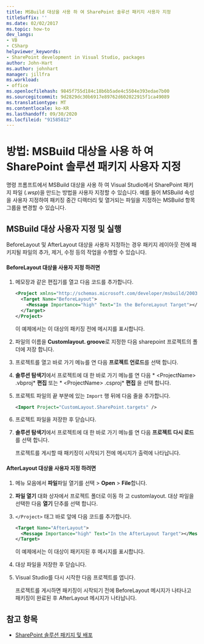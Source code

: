 ```yaml
---
title: MSBuild 대상을 사용 하 여 SharePoint 솔루션 패키지 사용자 지정
titleSuffix: ''
ms.date: 02/02/2017
ms.topic: how-to
dev_langs:
- VB
- CSharp
helpviewer_keywords:
- SharePoint development in Visual Studio, packages
author: John-Hart
ms.author: johnhart
manager: jillfra
ms.workload:
- office
ms.openlocfilehash: 9845f755d184c18b6b5ade4c5504e393edae7b00
ms.sourcegitcommit: 9d2829dc30b6917e89762d602022915f1ca49089
ms.translationtype: MT
ms.contentlocale: ko-KR
ms.lasthandoff: 09/30/2020
ms.locfileid: "91585812"
---
```

# <a name="how-to-customize-a-sharepoint-solution-package-by-using-msbuild-targets"></a>방법: MSBuild 대상을 사용 하 여 SharePoint 솔루션 패키지 사용자 지정
  명령 프롬프트에서 MSBuild 대상을 사용 하 여 Visual Studio에서 SharePoint 패키지 파일 (*.wsp*)을 만드는 방법을 사용자 지정할 수 있습니다. 예를 들어 MSBuild 속성을 사용자 지정하여 패키징 중간 디렉터리 및 열거되는 파일을 지정하는 MSBuild 항목 그룹을 변경할 수 있습니다.

## <a name="customize-and-run-msbuild-targets"></a>MSBuild 대상 사용자 지정 및 실행
 BeforeLayout 및 AfterLayout 대상을 사용자 지정하는 경우 패키지 레이아웃 전에 패키지될 파일의 추가, 제거, 수정 등의 작업을 수행할 수 있습니다.

#### <a name="to-customize-the-beforelayout-target"></a>BeforeLayout 대상을 사용자 지정 하려면

1. 메모장과 같은 편집기를 열고 다음 코드를 추가합니다.

   ```xml
   <Project xmlns="http://schemas.microsoft.com/developer/msbuild/2003">
     <Target Name="BeforeLayout">
       <Message Importance="high" Text="In the BeforeLayout Target"></Message>
     </Target>
   </Project>
   ```

    이 예제에서는 이 대상의 패키징 전에 메시지를 표시합니다.

2. 파일의 이름을 **Customlayout. groove**로 지정한 다음 sharepoint 프로젝트의 폴더에 저장 합니다.

3. 프로젝트를 열고 바로 가기 메뉴를 연 다음 **프로젝트 언로드**를 선택 합니다.

4. **솔루션 탐색기**에서 프로젝트에 대 한 바로 가기 메뉴를 연 다음 * \<ProjectName> .vbproj* **편집** 또는 * \<ProjectName> .csproj* **편집** 을 선택 합니다.

5. 프로젝트 파일의 끝 부분에 있는 `Import` 행 뒤에 다음 줄을 추가합니다.

   ```xml
   <Import Project="CustomLayout.SharePoint.targets" />
   ```

6. 프로젝트 파일을 저장한 후 닫습니다.

7. **솔루션 탐색기**에서 프로젝트에 대 한 바로 가기 메뉴를 연 다음 **프로젝트 다시 로드**를 선택 합니다.

   프로젝트를 게시할 때 패키징이 시작되기 전에 메시지가 출력에 나타납니다.

#### <a name="to-customize-the-afterlayout-target"></a>AfterLayout 대상을 사용자 지정 하려면

1. 메뉴 모음에서 **파일**파일 열기를 선택  >  **Open**  >  **File**합니다.

2. **파일 열기** 대화 상자에서 프로젝트 폴더로 이동 하 고 customlayout. 대상 파일을 선택한 다음 **열기** 단추를 선택 합니다.

3. `</Project>` 태그 바로 앞에 다음 코드를 추가합니다.

   ```xml
   <Target Name="AfterLayout">
     <Message Importance="high" Text="In the AfterLayout Target"></Message>
   </Target>
   ```

    이 예제에서는 이 대상이 패키지된 후 메시지를 표시합니다.

4. 대상 파일을 저장한 후 닫습니다.

5. Visual Studio를 다시 시작한 다음 프로젝트를 엽니다.

   프로젝트를 게시하면 패키징이 시작되기 전에 BeforeLayout 메시지가 나타나고 패키징이 완료된 후 AfterLayout 메시지가 나타납니다.

## <a name="see-also"></a>참고 항목
- [SharePoint 솔루션 패키지 및 배포](../sharepoint/packaging-and-deploying-sharepoint-solutions.md)
